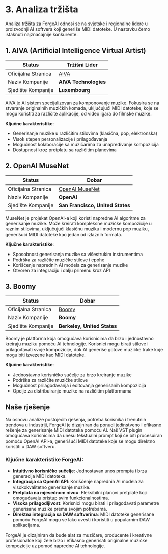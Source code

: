 # 3. Analiza tržišta

Analiza tržišta za ForgeAI odnosi se na svjetske i regionalne lidere u proizvodnji AI softvera koji generiše MIDI datoteke. U nastavku ćemo istaknuti najznačajnije konkurente.

## 1. AIVA (Artificial Intelligence Virtual Artist)

| Status              | **<shortcut>Tržišni Lider</shortcut>**     |
|---------------------|--------------------------------------------|
| Oficijalna Stranica | [AIVA](https://www.aiva.ai/)               |
| Naziv Kompanije     | **<shortcut>AIVA Technologies</shortcut>** |
| Sjedište Kompanije  | **<shortcut>Luxembourg</shortcut>**        |

AIVA je AI sistem specijalizovan za komponovanje muzike. Fokusira se na stvaranje originalnih muzičkih komada, uključujući MIDI datoteke, koje se mogu koristiti za različite aplikacije, od video igara do filmske muzike.

**Ključne karakteristike**:
- Generisanje muzike u različitim stilovima (klasična, pop, elektronska)
- Visok stepen personalizacije i prilagođavanja
- Mogućnost kolaboracije sa muzičarima za unapređivanje kompozicija
- Dostupnost kroz pretplatu sa različitim planovima

## 2. OpenAI MuseNet

| Status              | **<shortcut>Dobar</shortcut>**                        |
|---------------------|-------------------------------------------------------|
| Oficijalna Stranica | [OpenAI MuseNet](https://openai.com/index/musenet/)   |
| Naziv Kompanije     | **<shortcut>OpenAI</shortcut>**                       |
| Sjedište Kompanije  | **<shortcut>San Francisco, United States</shortcut>** |


MuseNet je projekat OpenAI-a koji koristi napredne AI algoritme za generisanje muzike. Može kreirati kompleksne muzičke kompozicije u raznim stilovima, uključujući klasičnu muziku i modernu pop muziku, generišući MIDI datoteke kao jedan od izlaznih formata.

**Ključne karakteristike**:
- Sposobnost generisanja muzike sa višestrukim instrumentima
- Podrška za različite muzičke stilove i epohe
- Korišćenje naprednih AI modela za generisanje muzike
- Otvoren za integraciju i dalju primenu kroz API

## 3. Boomy

| Status              | **<shortcut>Dobar</shortcut>**                   |
|---------------------|--------------------------------------------------|
| Oficijalna Stranica | [Boomy](https://boomy.com/)                      |
| Naziv Kompanije     | **<shortcut>Boomy</shortcut>**                   |
| Sjedište Kompanije  | **<shortcut>Berkeley, United States</shortcut>** |

Boomy je platforma koja omogućava korisnicima da brzo i jednostavno kreiraju muziku pomoću AI tehnologije. Korisnici mogu birati stilove i prilagođavati svoje kompozicije, dok AI generiše gotove muzičke trake koje mogu biti izvezene kao MIDI datoteke.

**Ključne karakteristike**:
- Jednostavno korisničko sučelje za brzo kreiranje muzike
- Podrška za različite muzičke stilove
- Mogućnost prilagođavanja i editovanja generisanih kompozicija
- Opcije za distribuiranje muzike na različitim platformama


## Naše rješenje

Na osnovu analize postojećih rješenja, potreba korisnika i trenutnih trendova u industriji, ForgeAI je dizajniran da ponudi jedinstveno i efikasno rešenje za generisanje MIDI datoteka pomoću AI. Naš VST plugin omogućava korisnicima da unesu tekstualni prompt koji će biti procesuiran pomoću OpenAI API-a, generišući MIDI datoteke koje se mogu direktno koristiti u DAW softveru.

### Ključne karakteristike ForgeAI:

- **Intuitivno korisničko sučelje**: Jednostavan unos prompta i brza generacija MIDI datoteka.
- **Integracija sa OpenAI API**: Korišćenje naprednih AI modela za visokokvalitetno generisanje muzike.
- **Pretplata na mjesečnom nivou**: Fleksibilni planovi pretplate koji omogućavaju pristup svim funkcionalnostima.
- **Visoka prilagodljivost**: Korisnici mogu birati i prilagođavati parametre generisane muzike prema svojim potrebama.
- **Direktna integracija sa DAW softverima**: MIDI datoteke generisane pomoću ForgeAI mogu se lako uvesti i koristiti u popularnim DAW aplikacijama.

ForgeAI je dizajniran da bude alat za muzičare, producente i kreativne profesionalce koji žele brzo i efikasno generisati originalne muzičke kompozicije uz pomoć napredne AI tehnologije.